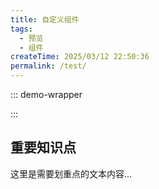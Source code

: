 ```yaml
---
title: 自定义组件
tags:
  - 预览
  - 组件
createTime: 2025/03/12 22:50:36
permalink: /test/
---
```


::: demo-wrapper

<PassageBlank
:blanks="[
  {
    index: '1',
    answer: 'one',
    point: '一',
    explanation: '数字一',
  },
  {
    index: '2',
    answer: 'two',
    point: '二',
    explanation: '数字二',
  },
  {
    index: '3',
    answer: 'three',
    point: '三',
    explanation: '数字三',
  },
  {
    index: '4',
    answer: 'four',
    point: '四',
    explanation: '数字四',
  },
  {
    index: '5',
    answer: 'five',
    point: '五',
    explanation: '数字五',
  },
  {
    index: '6',
    answer: 'six',
    point: '六',
    explanation: '数字六',
  }
]"
/>

:::

<KeyWords>
  <article>
    <h2>重要知识点</h2>
    <p>这里是需要划重点的文本内容...</p>
  </article>
</KeyWords>
